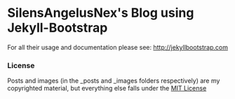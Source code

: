 # SilensAngelusNex's Blog using Jekyll-Bootstrap

For all their usage and documentation please see: <http://jekyllbootstrap.com>

### License
Posts and images (in the _posts and _images folders respectively) are my copyrighted material, but everything else falls under the [MIT License](http://opensource.org/licenses/MIT)
